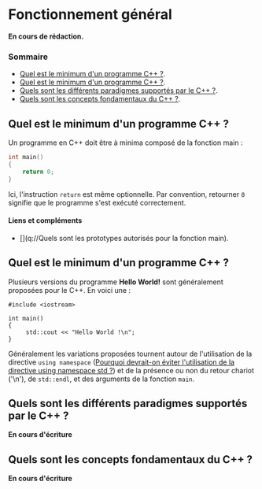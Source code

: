 # Fonctionnement général

**En cours de rédaction.**

### Sommaire

 - [Quel est le minimum d'un programme C++ ?](#Quel%20est%20le%20minimum%20d%27un%20programme%20C++).
 - [Quel est le minimum d'un programme C++ ?](#A%20quoi%20ressemble%20le%20programme%20%27Hello%20World%27%20en%20C++).
 - [Quels sont les différents paradigmes supportés par le C++ ?](#Quels%20sont%20les%20diff%C3%A9rents%20paradigmes%20support%C3%A9s%20par%20le%20C++).
 - [Quels sont les concepts fondamentaux du C++ ?](#Quels%20sont%20les%20concepts%20fondamentaux%20du%20C++).

## Quel est le minimum d'un programme C++ ?

Un programme en C++ doit être à minima composé de la fonction main :

```cpp
int main()
{    
    return 0;
}
```

Ici, l'instruction `return` est même optionnelle. Par convention, retourner `0` signifie que le programme s'est exécuté correctement.

#### Liens et compléments
 - [](q://Quels sont les prototypes autorisés pour la fonction main).

## Quel est le minimum d'un programme C++ ?

Plusieurs versions du programme **Hello World!** sont généralement proposées pour le C++. En voici une :

```
#include <iostream>

int main()
{
     std::cout << "Hello World !\n";
}
```

Généralement les variations proposées tournent autour de l'utilisation de la directive `using namespace` ([Pourquoi devrait-on éviter l'utilisation de la directive using namespace std ?](https://github.com/cpp-faq/cpp-faq/tree/develop/faq/fr-FR/.faq/404.md)) et de la présence ou non du retour chariot ('\n'), de `std::endl`, et des arguments de la fonction `main`.

## Quels sont les différents paradigmes supportés par le C++ ?

**En cours d'écriture**

## Quels sont les concepts fondamentaux du C++ ?

**En cours d'écriture**
